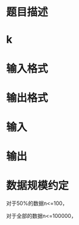 

# 题目描述



# k



# 输入格式



# 输出格式



# 输入



# 输出



# 数据规模约定


<p>
对于50%的数据n&lt;=100，
</p>
<p>
对于全部的数据n&lt;=100000，
</p>
